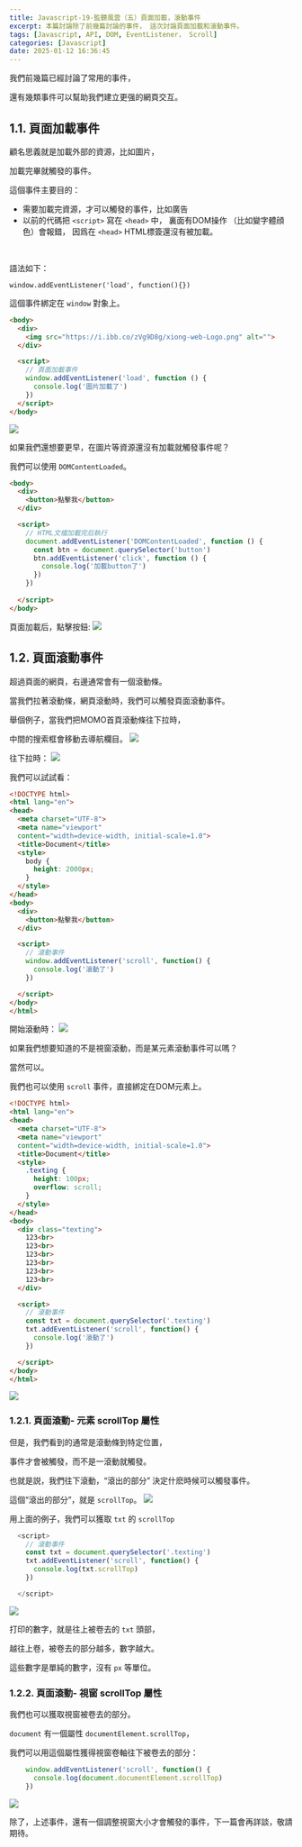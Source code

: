 ```yaml
---
title: Javascript-19-監聽風雲（五）頁面加載，滾動事件
excerpt: 本篇討論除了前幾篇討論的事件， 這次討論頁面加載和滾動事件。
tags: [Javascript, API, DOM, EventListener， Scroll] 
categories: [Javascript]
date: 2025-01-12 16:36:45
---
```


我們前幾篇已經討論了常用的事件，

還有幾類事件可以幫助我們建立更强的網頁交互。

## 1.1. 頁面加載事件 
顧名思義就是加載外部的資源，比如圖片，

加載完畢就觸發的事件。

這個事件主要目的：
- 需要加載完資源，才可以觸發的事件，比如廣告
- 以前的代碼把 `<script>` 寫在 `<head>` 中， 裏面有DOM操作 （比如變字體顔色）會報錯， 因爲在 `<head>` HTML標簽還沒有被加載。
<br>

語法如下：

`window.addEventListener('load', function(){})`

這個事件綁定在 `window` 對象上。
```html
<body>
  <div>
    <img src="https://i.ibb.co/zVg9D8g/xiong-web-Logo.png" alt="">
  </div>

  <script>
    // 頁面加載事件
    window.addEventListener('load', function () {
      console.log('圖片加載了')
    })
  </script>
</body>
```

![](/img/JS/JS-19-1.png) 
<br>

如果我們還想要更早，在圖片等資源還沒有加載就觸發事件呢？

我們可以使用 `DOMContentLoaded`。

```html
<body>
  <div>
    <button>點擊我</button>
  </div>

  <script>
    // HTML文檔加載完后執行
    document.addEventListener('DOMContentLoaded', function () {
      const btn = document.querySelector('button')
      btn.addEventListener('click', function () {
        console.log('加載button了')
      })
    })
    
  </script>
</body>
```

頁面加載后，點擊按鈕:
![](/img/JS/JS-19-2.png) 
<br>


## 1.2. 頁面滾動事件 
超過頁面的網頁，右邊通常會有一個滾動條。

當我們拉著滾動條，網頁滾動時，我們可以觸發頁面滾動事件。

舉個例子，當我們把MOMO首頁滾動條往下拉時，

中間的搜索框會移動去導航欄目。
![](/img/JS/JS-19-4.png) 

往下拉時：
![](/img/JS/JS-19-3.png) 
<br>

我們可以試試看：
```html
<!DOCTYPE html>
<html lang="en">
<head>
  <meta charset="UTF-8">
  <meta name="viewport" 
  content="width=device-width, initial-scale=1.0">
  <title>Document</title>
  <style>
    body {
      height: 2000px;
    }
  </style>
</head>
<body>
  <div>
    <button>點擊我</button>
  </div>

  <script>
    // 滾動事件
    window.addEventListener('scroll', function() {
      console.log('滾動了')
    })

  </script>
</body>
</html>
```

開始滾動時：
![](/img/JS/JS-19-5.png) 
<br>

如果我們想要知道的不是視窗滾動，而是某元素滾動事件可以嗎？

當然可以。

我們也可以使用 `scroll` 事件，直接綁定在DOM元素上。

```html
<!DOCTYPE html>
<html lang="en">
<head>
  <meta charset="UTF-8">
  <meta name="viewport" 
  content="width=device-width, initial-scale=1.0">
  <title>Document</title>
  <style>
    .texting {
      height: 100px;
      overflow: scroll;
    }
  </style>
</head>
<body>
  <div class="texting">
    123<br>
    123<br>
    123<br>
    123<br>
    123<br>
    123<br>
  </div>

  <script>
    // 滾動事件
    const txt = document.querySelector('.texting')
    txt.addEventListener('scroll', function() {
      console.log('滾動了')
    })

  </script>
</body>
</html>
```

![](/img/JS/JS-19-6.png) 
<br>

### 1.2.1. 頁面滾動- 元素 scrollTop 屬性 
但是，我們看到的通常是滾動條到特定位置，

事件才會被觸發，而不是一滾動就觸發。

也就是説，我們往下滾動，“滾出的部分” 決定什麽時候可以觸發事件。

這個“滾出的部分”，就是 `scrollTop`。
![](/img/JS/JS-19-7.png) 

用上面的例子，我們可以獲取 `txt` 的 `scrollTop`
```javascript
  <script>
    // 滾動事件
    const txt = document.querySelector('.texting')
    txt.addEventListener('scroll', function() {
      console.log(txt.scrollTop)
    })

  </script>
```

![](/img/JS/JS-19-8.png) 

打印的數字，就是往上被卷去的 `txt` 頭部，

越往上卷，被卷去的部分越多，數字越大。

這些數字是單純的數字，沒有 `px` 等單位。
<br>

### 1.2.2. 頁面滾動- 視窗 scrollTop 屬性 
我們也可以獲取視窗被卷去的部分。

`document` 有一個屬性 `documentElement.scrollTop`，

我們可以用這個屬性獲得視窗卷軸往下被卷去的部分：
```javascript
    window.addEventListener('scroll', function() {
      console.log(document.documentElement.scrollTop)
    })
```
![](/img/JS/JS-19-9.png) 
<br>

除了，上述事件，還有一個調整視窗大小才會觸發的事件，下一篇會再詳談，敬請期待。
<!-- 這樣一來，我們可以借由 `document.documentElement.scrollTop`，獲取用戶滾動到某處的位置，

當用戶滾動到某DOM元素的位置(被卷去的頭部 `offsetTop`)，

對那個DOM元素執行 `scroll` 綁定的函數。

```html
<!DOCTYPE html>
<html lang="en">
<head>
  <meta charset="UTF-8">
  <meta name="viewport" 
  content="width=device-width, initial-scale=1.0">
  <title>Document</title>
  <style>
    body{
      height: 2000px
    }
    .texting {
      font-size: 50px;
      background-color: pink;
      margin-top: 300px;
    }
  </style>
</head>
<body>
  <div class="texting">经过我就會變紅</div>

  <script>
    const texting = document.querySelector('.texting')
    window.addEventListener('scroll', function(){
      if (document.documentElement.scrollTop > texting.offsetTop){
        // 執行 texting字體變red
        texting.style.color = 'red'
      }
    })
  </script>
</body>
</html>
```

滾動到 `texting`之前：
![](/img/JS/JS-19-10.png) 
<br>

滾動到 `texting`之後：
![](/img/JS/JS-19-11.png) 
<br>

一般上，我們使用縱軸的滾動條比較多，橫軸的很少，

因此， `offset`



關於尺寸事件，其實還有一個縮放視窗相關的 -->